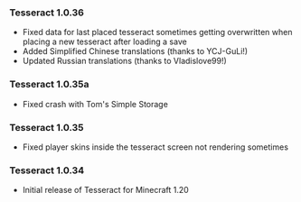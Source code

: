 ### Tesseract 1.0.36
- Fixed data for last placed tesseract sometimes getting overwritten when placing a new tesseract after loading a save
- Added Simplified Chinese translations (thanks to YCJ-GuLi!)
- Updated Russian translations (thanks to Vladislove99!)

### Tesseract 1.0.35a
- Fixed crash with Tom's Simple Storage

### Tesseract 1.0.35
- Fixed player skins inside the tesseract screen not rendering sometimes

### Tesseract 1.0.34
- Initial release of Tesseract for Minecraft 1.20
